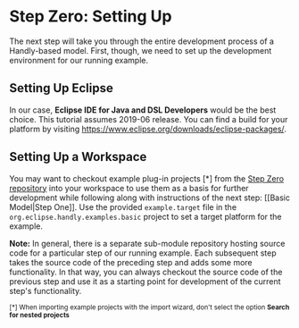 # Step Zero: Setting Up

The next step will take you through the entire development process
of a Handly-based model. First, though, we need to set up the development
environment for our running example.

## Setting Up Eclipse

In our case, **Eclipse IDE for Java and DSL Developers** would be the best choice.
This tutorial assumes 2019-06 release. You can find a build for
your platform by visiting <https://www.eclipse.org/downloads/eclipse-packages/>.

## Setting Up a Workspace

You may want to checkout example plug-in projects [*] from the
[Step Zero repository](https://github.com/pisv/gethandly.0) into your workspace
to use them as a basis for further development while following along
with instructions of the next step: [[Basic Model|Step One]]. Use the provided
`example.target` file in the `org.eclipse.handly.examples.basic` project
to set a target platform for the example.

**Note:** In general, there is a separate sub-module repository hosting
source code for a particular step of our running example. Each subsequent step
takes the source code of the preceding step and adds some more functionality.
In that way, you can always checkout the source code of the previous step
and use it as a starting point for development of the current step's
functionality.

<sub>[*] When importing example projects with the import wizard,
don't select the option __Search for nested projects__</sub>